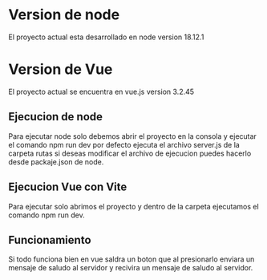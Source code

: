 
# Version de node 

El proyecto actual esta desarrollado en node version 18.12.1

# Version de Vue

El proyecto  actual se encuentra en vue.js version 3.2.45


## Ejecucion de node

Para ejecutar node solo debemos abrir el proyecto en la consola 
y ejecutar el comando npm run dev por defecto ejecuta el archivo server.js de la carpeta rutas
si deseas modificar el archivo de ejecucion puedes hacerlo desde packaje.json de node.

## Ejecucion Vue con Vite

Para ejecutar solo abrimos el proyecto y dentro de la carpeta ejecutamos el comando
npm run dev.

## Funcionamiento
Si todo funciona bien en vue saldra un boton que al presionarlo 
enviara un mensaje de saludo al servidor y recivira un mensaje de saludo al servidor.








